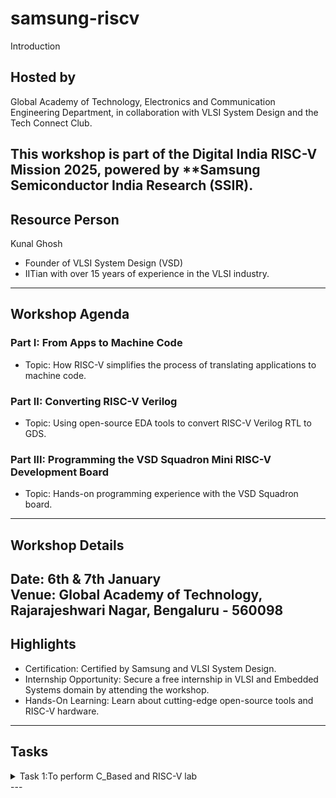 # samsung-riscv
Introduction
## Hosted by
Global Academy of Technology, Electronics and Communication Engineering Department, in collaboration with VLSI System Design and the Tech Connect Club.

This workshop is part of the Digital India RISC-V Mission 2025, powered by **Samsung Semiconductor India Research (SSIR).
---

## Resource Person
Kunal Ghosh
- Founder of VLSI System Design (VSD)
- IITian with over 15 years of experience in the VLSI industry.

---

## Workshop Agenda

### Part I: From Apps to Machine Code
- Topic: How RISC-V simplifies the process of translating applications to machine code.

### Part II: Converting RISC-V Verilog
- Topic: Using open-source EDA tools to convert RISC-V Verilog RTL to GDS.

### Part III: Programming the VSD Squadron Mini RISC-V Development Board
- Topic: Hands-on programming experience with the VSD Squadron board.
---

## Workshop Details
Date: 6th & 7th January  
Venue: Global Academy of Technology, Rajarajeshwari Nagar, Bengaluru - 560098
---

## Highlights
- Certification: Certified by Samsung and VLSI System Design.
- Internship Opportunity: Secure a free internship in VLSI and Embedded Systems domain by attending the workshop.
- Hands-On Learning: Learn about cutting-edge open-source tools and RISC-V hardware.

---
## Tasks
<details>
<summary> Task 1:To perform C_Based and RISC-V lab  </summary>
<br> 
 
- Create a GitHub Repository:
Name it "samsung-riscv".
Watch the provided videos to understand how the program works.
 
- Install the RISC-V Toolchain:
Use the VDI link from the shared PDF to download and install the toolchain.
 
- Follow Lab Videos:
Watch the C-based and RISC-V-based lab videos.
Repeat the steps on your computer.
Take screenshots of your progress with the current date and time visible on your screen.
 
- simple c program
![c based lab](https://github.com/user-attachments/assets/046951b9-5f67-443c-aa30-f1f323208bac)


- disassembly code
![risc-based-lab-O1](https://github.com/user-attachments/assets/91f11897-f95a-4998-ae85-e5309f3f0fc5)

![risc-based-lab-Ofast](https://github.com/user-attachments/assets/aa3c09d0-6058-4875-92c9-b8f0d9e0216e)
</details>
---

